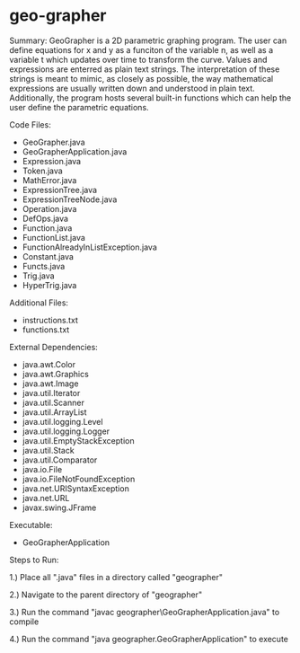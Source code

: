 # geo-grapher
Summary: GeoGrapher is a 2D parametric graphing program. The user can define equations for x and y as a funciton of the variable n, as well as a variable t which updates over time to transform the curve. Values and expressions are enterred as plain text strings. The interpretation of these strings is meant to mimic, as closely as possible, the way mathematical expressions are usually written down and understood in plain text. Additionally,  the program hosts several built-in functions which can help the user define the parametric equations.

Code Files:
- GeoGrapher.java
- GeoGrapherApplication.java
- Expression.java
- Token.java
- MathError.java
- ExpressionTree.java
- ExpressionTreeNode.java
- Operation.java
- DefOps.java
- Function.java
- FunctionList.java
- FunctionAlreadyInListException.java
- Constant.java
- Functs.java
- Trig.java
- HyperTrig.java

Additional Files:
- instructions.txt
- functions.txt

External Dependencies:
- java.awt.Color
- java.awt.Graphics
- java.awt.Image
- java.util.Iterator
- java.util.Scanner
- java.util.ArrayList
- java.util.logging.Level
- java.util.logging.Logger
- java.util.EmptyStackException
- java.util.Stack
- java.util.Comparator
- java.io.File
- java.io.FileNotFoundException
- java.net.URISyntaxException
- java.net.URL
- javax.swing.JFrame

Executable:
- GeoGrapherApplication

Steps to Run:

1.) Place all ".java" files in a directory called "geographer"

2.) Navigate to the parent directory of "geographer"

3.) Run the command "javac geographer\GeoGrapherApplication.java" to compile

4.) Run the command "java geographer.GeoGrapherApplication" to execute
